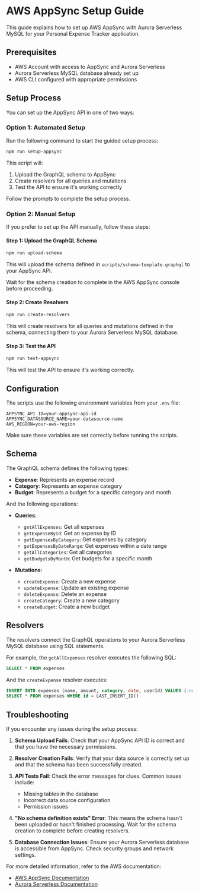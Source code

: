 # AWS AppSync Setup Guide

This guide explains how to set up AWS AppSync with Aurora Serverless MySQL for your Personal Expense Tracker application.

## Prerequisites

- AWS Account with access to AppSync and Aurora Serverless
- Aurora Serverless MySQL database already set up
- AWS CLI configured with appropriate permissions

## Setup Process

You can set up the AppSync API in one of two ways:

### Option 1: Automated Setup

Run the following command to start the guided setup process:

```bash
npm run setup-appsync
```

This script will:
1. Upload the GraphQL schema to AppSync
2. Create resolvers for all queries and mutations
3. Test the API to ensure it's working correctly

Follow the prompts to complete the setup process.

### Option 2: Manual Setup

If you prefer to set up the API manually, follow these steps:

#### Step 1: Upload the GraphQL Schema

```bash
npm run upload-schema
```

This will upload the schema defined in `scripts/schema-template.graphql` to your AppSync API.

Wait for the schema creation to complete in the AWS AppSync console before proceeding.

#### Step 2: Create Resolvers

```bash
npm run create-resolvers
```

This will create resolvers for all queries and mutations defined in the schema, connecting them to your Aurora Serverless MySQL database.

#### Step 3: Test the API

```bash
npm run test-appsync
```

This will test the API to ensure it's working correctly.

## Configuration

The scripts use the following environment variables from your `.env` file:

```
APPSYNC_API_ID=your-appsync-api-id
APPSYNC_DATASOURCE_NAME=your-datasource-name
AWS_REGION=your-aws-region
```

Make sure these variables are set correctly before running the scripts.

## Schema

The GraphQL schema defines the following types:

- **Expense**: Represents an expense record
- **Category**: Represents an expense category
- **Budget**: Represents a budget for a specific category and month

And the following operations:

- **Queries**:
  - `getAllExpenses`: Get all expenses
  - `getExpenseById`: Get an expense by ID
  - `getExpensesByCategory`: Get expenses by category
  - `getExpensesByDateRange`: Get expenses within a date range
  - `getAllCategories`: Get all categories
  - `getBudgetsByMonth`: Get budgets for a specific month

- **Mutations**:
  - `createExpense`: Create a new expense
  - `updateExpense`: Update an existing expense
  - `deleteExpense`: Delete an expense
  - `createCategory`: Create a new category
  - `createBudget`: Create a new budget

## Resolvers

The resolvers connect the GraphQL operations to your Aurora Serverless MySQL database using SQL statements.

For example, the `getAllExpenses` resolver executes the following SQL:

```sql
SELECT * FROM expenses
```

And the `createExpense` resolver executes:

```sql
INSERT INTO expenses (name, amount, category, date, userId) VALUES (:name, :amount, :category, :date, :userId)
SELECT * FROM expenses WHERE id = LAST_INSERT_ID()
```

## Troubleshooting

If you encounter any issues during the setup process:

1. **Schema Upload Fails**: Check that your AppSync API ID is correct and that you have the necessary permissions.

2. **Resolver Creation Fails**: Verify that your data source is correctly set up and that the schema has been successfully created.

3. **API Tests Fail**: Check the error messages for clues. Common issues include:
   - Missing tables in the database
   - Incorrect data source configuration
   - Permission issues

4. **"No schema definition exists" Error**: This means the schema hasn't been uploaded or hasn't finished processing. Wait for the schema creation to complete before creating resolvers.

5. **Database Connection Issues**: Ensure your Aurora Serverless database is accessible from AppSync. Check security groups and network settings.

For more detailed information, refer to the AWS documentation:
- [AWS AppSync Documentation](https://docs.aws.amazon.com/appsync/latest/devguide/welcome.html)
- [Aurora Serverless Documentation](https://docs.aws.amazon.com/AmazonRDS/latest/AuroraUserGuide/aurora-serverless.html) 